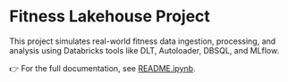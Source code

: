 # Fitness Lakehouse Project

This project simulates real-world fitness data ingestion, processing, and analysis using Databricks tools like DLT, Autoloader, DBSQL, and MLflow.


👉 For the full documentation, see [README.ipynb](fitness-lakehouse/notebooks/README_fitness_lakehouse.ipynb).
